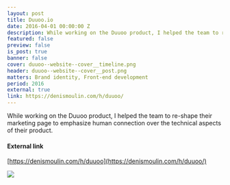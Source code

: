 ```yaml
---
layout: post
title: Duuoo.io
date: 2016-04-01 00:00:00 Z
description: While working on the Duuoo product, I helped the team to re-shape their marketing page to emphasize human connection over the technical aspects of their product.
featured: false
preview: false
is_post: true
banner: false
cover: duuoo--website--cover__timeline.png
header: duuoo--website--cover__post.png
matters: Brand identity, Front-end development
period: 2016
external: true
link: https://denismoulin.com/h/duuoo/
---
```


While working on the Duuoo product, I helped the team to re-shape their marketing page to emphasize human connection over the technical aspects of their product.

#### External link

[https://denismoulin.com/h/duuoo](https://denismoulin.com/h/duuoo/)

![](../../assets/images/posts/duuoo--website--content--0.png)
